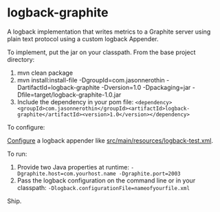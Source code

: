 logback-graphite
================

A logback implementation that writes metrics to a Graphite server using plain text protocol using a custom logback Appender.

To implement, put the jar on your classpath. From the base project directory:

1. mvn clean package
1. mvn install:install-file -DgroupId=com.jasonnerothin -DartifactId=logback-graphite -Dversion=1.0 -Dpackaging=jar -Dfile=target/logback-graphite-1.0.jar
1. Include the dependency in your pom file: `<dependency><groupId>com.jasonnerothin</groupId><artifactId>logback-graphite</artifactId><version>1.0</version></dependency>`

To configure:

[Configure](http://logback.qos.ch/manual/configuration.html) a logback appender like [src/main/resources/logback-test.xml](#).

To run:

1. Provide two Java properties at runtime: `-Dgraphite.host=com.yourhost.name -Dgraphite.port=2003`
1. Pass the logback configuration on the command line or in your classpath: `-Dlogback.configurationFile=nameofyourfile.xml`

Ship.
